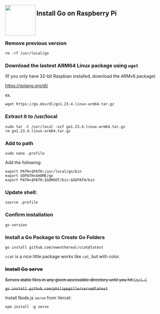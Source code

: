 <a href="https://golang.org"><img src="https://go.dev/images/go-logo-blue.svg" align="left" width="100px"></a>

## Install Go on Raspberry Pi

<br>
<br>

### Remove previous version

```
rm -rf /usr/local/go
```

### Download the lastest ARM64 Linux package using `wget`

(If you only have 32-bit Raspbian installed, download the ARMv6 package)

https://golang.org/dl/

ex.
```
wget https://go.dev/dl/go1.23.4.linux-arm64.tar.gz
```

### Extract it to /usr/local

```
sudo tar -C /usr/local -xzf go1.23.4.linux-arm64.tar.gz
rm go1.23.4.linux-arm64.tar.gz
```

### Add to path

```
sudo nano .profile
```

Add the following:

```
export PATH=$PATH:/usr/local/go/bin
export GOPATH=$HOME/go
export PATH=$PATH:$GOROOT/bin:$GOPATH/bin
```

### Update shell:

```
source .profile
```

### Confirm installation

```
go version
```

### Install a Go Package to Create Go Folders

```
go install github.com/owenthereal/ccat@latest
```

`ccat` is a nice little package works like `cat`, but with color.

### ~~Install Go serve~~

~~Serves static files in any given accessible directory until you hit `Ctrl-C`~~

~~`go install github.com/philippgille/serve@latest`~~

Install Node.js `serve` from Vercel:
```
npm install -g serve
```
